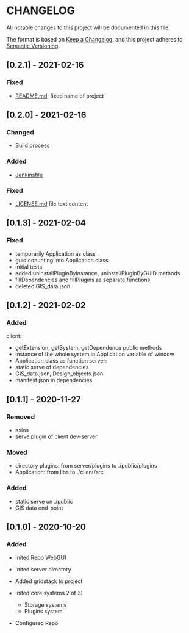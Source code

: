 # __CHANGELOG__

All notable changes to this project will be documented in this file.

The format is based on [Keep a Changelog](https://keepachangelog.com/en/1.0.0/),
and this project adheres to [Semantic Versioning](https://semver.org/spec/v2.0.0.html).

## [0.2.1] - 2021-02-16
### Fixed 
- [README.md](README.md), fixed name of project 

## [0.2.0] - 2021-02-16
### Changed
- Build process

### Added
- [Jenkinsfile](Jenkinsfile) 

### Fixed
- [LICENSE.md](LICENSE.md) file text content



## [0.1.3] - 2021-02-04
### Fixed
- temporarily Application as class
- guid conunting into Application class
- initial tests
- added uninstallPluginByInstance, uninstallPluginByGUID methods
- fillDependencies and fillPlugins as separate functions
- deleted GIS_data.json

## [0.1.2] - 2021-02-02
### Added
client:
- getExtension, getSystem, getDependence public methods
- instance of the whole system in Application variable of window
- Application class as function
server:
- static serve of dependencies
- GIS_data.json, Design_objects.json
- manifest.json in dependencies


## [0.1.1] - 2020-11-27
### Removed
- axios
- serve plugin of client dev-server

### Moved
- directory plugins: from server/plugins to ./public/plugins
- Application: from libs to ./client/src 

### Added
- static serve on ./public
- GIS data end-point

## [0.1.0] - 2020-10-20
### Added
- Inited Repo WebGUI
- Inited server directory
- Added gridstack to project

- Inited core systems 2 of 3:
    - Storage systems
    - Plugins system

- Configured Repo
